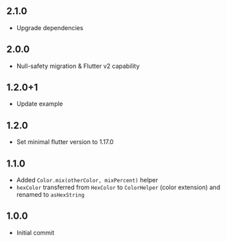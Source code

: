 ## 2.1.0

* Upgrade dependencies

## 2.0.0

* Null-safety migration & Flutter v2 capability

## 1.2.0+1

* Update example

## 1.2.0

* Set minimal flutter version to 1.17.0

## 1.1.0

* Added `Color.mix(otherColor, mixPercent)` helper
* `hexColor` transferred from `HexColor` to `ColorHelper` (color extension) and renamed to `asHexString`

## 1.0.0

* Initial commit
